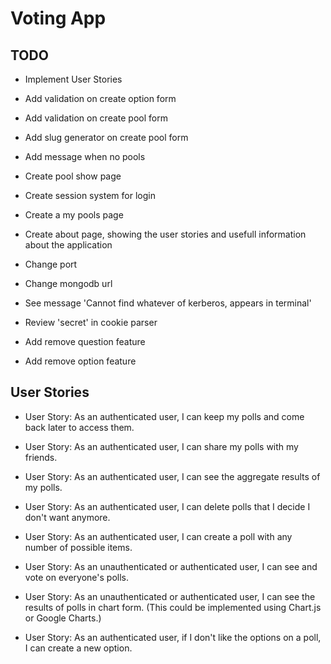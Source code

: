 # Voting App

## TODO

* Implement User Stories

* Add validation on create option form
* Add validation on create pool form
* Add slug generator on create pool form

* Add message when no pools
* Create pool show page
* Create session system for login
* Create a my pools page
* Create about page, showing the user stories and usefull information about the application
* Change port
* Change mongodb url
* See message 'Cannot find whatever of kerberos, appears in terminal'
* Review 'secret' in cookie parser
* Add remove question feature
* Add remove option feature


## User Stories
* User Story: As an authenticated user, I can keep my polls and come back later to access them.

* User Story: As an authenticated user, I can share my polls with my friends.

* User Story: As an authenticated user, I can see the aggregate results of my polls.

* User Story: As an authenticated user, I can delete polls that I decide I don't want anymore.

* User Story: As an authenticated user, I can create a poll with any number of possible items.

* User Story: As an unauthenticated or authenticated user, I can see and vote on everyone's polls.

* User Story: As an unauthenticated or authenticated user, I can see the results of polls in chart form. (This could be implemented using Chart.js or Google Charts.)

* User Story: As an authenticated user, if I don't like the options on a poll, I can create a new option.